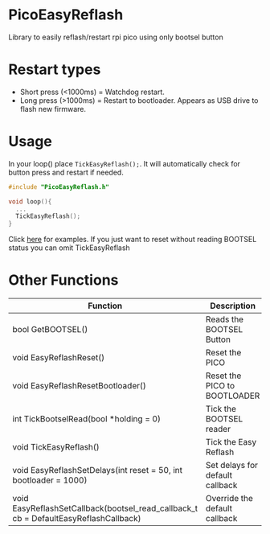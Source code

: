 # PicoEasyReflash
Library to easily reflash/restart rpi pico using only bootsel button

# Restart types

* Short press (<1000ms) = Watchdog restart.
* Long press (>1000ms)  = Restart to bootloader. Appears as USB drive to flash new firmware.

# Usage
In your loop() place `TickEasyReflash();`. It will automatically check for button press and restart if needed.

```cpp
#include "PicoEasyReflash.h"

void loop(){
  ...
  TickEasyReflash();
}
```

Click [here](https://github.com/dommilosz/PicoEasyReflash/tree/master/examples) for examples.
If you just want to reset without reading BOOTSEL status you can omit TickEasyReflash 

# Other Functions

Function                                                                             |   Description                   |    Notes  
-------------------------------------------------------------------------------------|---------------------------------|------------
bool GetBOOTSEL()                                                                    | Reads the BOOTSEL Button        | This function takes about 100 μS. Can be switched to builtin non pausing version to free memory (EASY_REFLASH_NO_PAUSE)
void EasyReflashReset()                                                              | Reset the PICO                  | -
void EasyReflashResetBootloader()                                                    | Reset the PICO to BOOTLOADER    | Can be disabled to free memory (EASY_REFLASH_DISABLE_BOOTLOADER_RESET)
int TickBootselRead(bool *holding = 0)                                               | Tick the BOOTSEL reader         | -
void TickEasyReflash()                                                               | Tick the Easy Reflash           | Used to tick all reader and calls callbacks if needed.
void EasyReflashSetDelays(int reset = 50, int bootloader = 1000)                     | Set delays for default callback | Use without parameters for default values.
void EasyReflashSetCallback(bootsel_read_callback_t cb = DefaultEasyReflashCallback) | Override the default callback   | Use without parameters for default callback
